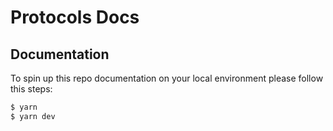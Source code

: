 # Protocols Docs

## Documentation

To spin up this repo documentation on your local environment please follow this steps:

```bash
$ yarn
$ yarn dev
```
